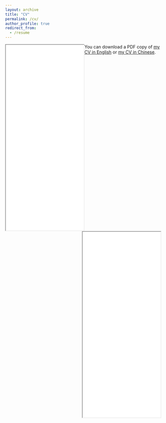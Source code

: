 ```yaml
---
layout: archive
title: "CV"
permalink: /cv/
author_profile: true
redirect_from:
  - /resume
---
```


<div class="box">
  <iframe src="/files/pdf/CV_English24Aug21.pdf" frameborder="10" scrolling="no" width="50%" height="600" align="left"> </iframe>
</div>

<div class="box">
  <iframe src="/files/pdf/CV_Chinese24Aug21.pdf" frameborder="10" scrolling="no" width="50%" height="600" align="right"></iframe>
</div>

You can download a PDF copy of [my CV in English](/files/pdf/CV_English24Aug21.pdf) or [my CV in Chinese](/files/pdf/CV_Chinese24Aug21.pdf).